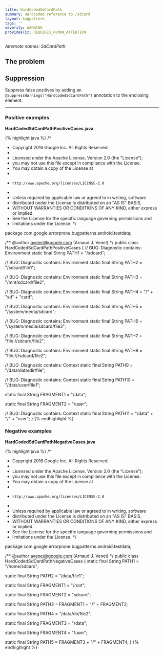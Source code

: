 ```yaml
---
title: HardCodedSdCardPath
summary: Hardcoded reference to /sdcard
layout: bugpattern
tags: ''
severity: WARNING
providesFix: REQUIRES_HUMAN_ATTENTION
---
```


<!--
*** AUTO-GENERATED, DO NOT MODIFY ***
To make changes, edit the @BugPattern annotation or the explanation in docs/bugpattern.
-->

_Alternate names: SdCardPath_

## The problem


## Suppression
Suppress false positives by adding an `@SuppressWarnings("HardCodedSdCardPath")` annotation to the enclosing element.

----------

### Positive examples
__HardCodedSdCardPathPositiveCases.java__

{% highlight java %}
/*
 * Copyright 2016 Google Inc. All Rights Reserved.
 *
 * Licensed under the Apache License, Version 2.0 (the "License");
 * you may not use this file except in compliance with the License.
 * You may obtain a copy of the License at
 *
 *     http://www.apache.org/licenses/LICENSE-2.0
 *
 * Unless required by applicable law or agreed to in writing, software
 * distributed under the License is distributed on an "AS IS" BASIS,
 * WITHOUT WARRANTIES OR CONDITIONS OF ANY KIND, either express or implied.
 * See the License for the specific language governing permissions and
 * limitations under the License.
 */

package com.google.errorprone.bugpatterns.android.testdata;

/** @author avenet@google.com (Arnaud J. Venet) */
public class HardCodedSdCardPathPositiveCases {
  // BUG: Diagnostic contains: Environment
  static final String PATH1 = "/sdcard";

  // BUG: Diagnostic contains: Environment
  static final String PATH2 = "/sdcard/file1";

  // BUG: Diagnostic contains: Environment
  static final String PATH3 = "/mnt/sdcard/file2";

  // BUG: Diagnostic contains: Environment
  static final String PATH4 = "/" + "sd" + "card";

  // BUG: Diagnostic contains: Environment
  static final String PATH5 = "/system/media/sdcard";

  // BUG: Diagnostic contains: Environment
  static final String PATH6 = "/system/media/sdcard/file3";

  // BUG: Diagnostic contains: Environment
  static final String PATH7 = "file://sdcard/file2";

  // BUG: Diagnostic contains: Environment
  static final String PATH8 = "file:///sdcard/file2";

  // BUG: Diagnostic contains: Context
  static final String PATH9 = "/data/data/dir/file";

  // BUG: Diagnostic contains: Context
  static final String PATH10 = "/data/user/file1";

  static final String FRAGMENT1 = "/data";

  static final String FRAGMENT2 = "/user";

  // BUG: Diagnostic contains: Context
  static final String PATH11 = "/data" + "/" + "user";
}
{% endhighlight %}

### Negative examples
__HardCodedSdCardPathNegativeCases.java__

{% highlight java %}
/*
 * Copyright 2016 Google Inc. All Rights Reserved.
 *
 * Licensed under the Apache License, Version 2.0 (the "License");
 * you may not use this file except in compliance with the License.
 * You may obtain a copy of the License at
 *
 *     http://www.apache.org/licenses/LICENSE-2.0
 *
 * Unless required by applicable law or agreed to in writing, software
 * distributed under the License is distributed on an "AS IS" BASIS,
 * WITHOUT WARRANTIES OR CONDITIONS OF ANY KIND, either express or implied.
 * See the License for the specific language governing permissions and
 * limitations under the License.
 */

package com.google.errorprone.bugpatterns.android.testdata;

/** @author avenet@google.com (Arnaud J. Venet) */
public class HardCodedSdCardPathNegativeCases {
  static final String PATH1 = "/home/sdcard";

  static final String PATH2 = "/data/file1";

  static final String FRAGMENT1 = "/root";

  static final String FRAGMENT2 = "sdcard";

  static final String PATH3 = FRAGMENT1 + "/" + FRAGMENT2;

  static final String PATH4 = "/data/dir/file2";

  static final String FRAGMENT3 = "/data";

  static final String FRAGMENT4 = "1user";

  static final String PATH5 = FRAGMENT3 + "/" + FRAGMENT4;
}
{% endhighlight %}

